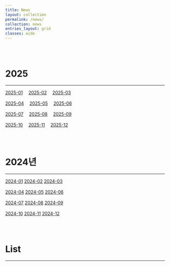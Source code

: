 ```yaml
---
title: News
layout: collection
permalink: /news/
collection: news
entries_layout: grid
classes: wide
---
```


<br><br>
# 2025
---
<a href="#" class="btn btn--success">2025-01</a>&emsp;
<a href="#" class="btn btn--success">2025-02</a>&emsp;
<a href="#" class="btn btn--success">2025-03</a>&emsp;
<br>
<br>
<a href="#" class="btn btn--success">2025-04</a>&emsp;
<a href="#" class="btn btn--success">2025-05</a>&emsp;
<a href="#" class="btn btn--success">2025-06</a>&emsp;
<br>
<br>
<a href="#" class="btn btn--success">2025-07</a>&emsp;
<a href="https://bjlim413.github.io/news/2025/2025-08/2025-08-000-news/" class="btn btn--success">2025-08</a>&emsp;
<a href="#" class="btn btn--success">2025-09</a>&emsp;
<br>
<br>
<a href="#" class="btn btn--success">2025-10</a>&emsp;
<a href="#" class="btn btn--success">2025-11</a>&emsp;
<a href="#" class="btn btn--success">2025-12</a>&emsp;
<br>

<br><br>
# 2024년
---
<a href="#" class="btn btn--success">2024-01</a>
<a href="#" class="btn btn--success">2024-02</a>
<a href="#" class="btn btn--success">2024-03</a>
<br>
<br>
<a href="#" class="btn btn--success">2024-04</a>
<a href="#" class="btn btn--success">2024-05</a>
<a href="#" class="btn btn--success">2024-06</a>
<br>
<br>
<a href="#" class="btn btn--success">2024-07</a>
<a href="#" class="btn btn--success">2024-08</a>
<a href="#" class="btn btn--success">2024-09</a>
<br>
<br>
<a href="#" class="btn btn--success">2024-10</a>
<a href="#" class="btn btn--success">2024-11</a>
<a href="#" class="btn btn--success">2024-12</a>
<br>

<br><br>
# List
---
